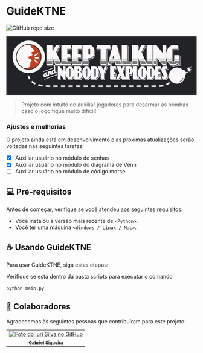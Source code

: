# GuideKTNE

![GitHub repo size](https://img.shields.io/github/repo-size/gabrielrodri33/GuideKTNE)

<img src="keep_talking.jpg" alt="">

> Projeto com intuito de auxiliar jogadores para desarmar as bombas caso o jogo fique muito difícil!

### Ajustes e melhorias

O projeto ainda está em desenvolvimento e as próximas atualizações serão voltadas nas seguintes tarefas:

- [x] Auxiliar usuário no módulo de senhas
- [x] Auxiliar usuário no módulo do diagrama de Venn
- [ ] Auxiliar usuário no módulo de código morse

## 💻 Pré-requisitos

Antes de começar, verifique se você atendeu aos seguintes requisitos:

- Você instalou a versão mais recente de `<Python>`.
- Você ter uma máquina `<Windows / Linux / Mac>`.

## ☕ Usando GuideKTNE

Para usar GuideKTNE, siga estas etapas:

Verifique se está dentro da pasta scripts para executar o comando

```
python main.py
```

## 🤝 Colaboradores

Agradecemos às seguintes pessoas que contribuíram para este projeto:

<table>
  <tr>
    <td align="center">
      <a href="#" title="CEO">
        <img src="https://avatars.githubusercontent.com/u/106111030?v=4" width="100px;" alt="Foto do Iuri Silva no GitHub"/><br>
        <sub>
          <b>Gabriel Siqueira</b>
        </sub>
      </a>
    </td>
  </tr>
</table>

